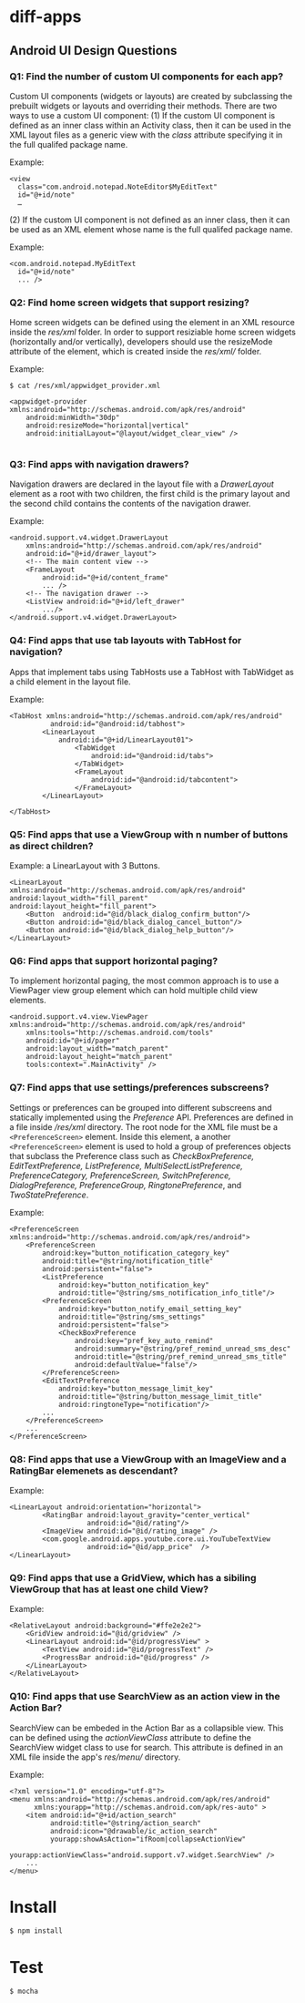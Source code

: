 # diff-apps


## Android UI Design Questions

### Q1: Find the number of custom UI components for each app?

Custom UI components (widgets or layouts) are created by subclassing the prebuilt widgets or layouts and overriding their methods. There are two ways to use a custom UI component:
(1) If the custom UI component is defined as an inner class within an Activity class, then it can be used in the XML layout files as a generic view with the _class_ attribute specifying it in the full qualifed package name.

Example:

```
<view
  class="com.android.notepad.NoteEditor$MyEditText"
  id="@+id/note"
  …
```
(2) If the custom UI component is not defined as an inner class, then it can be used as an XML element whose name is the full qualifed package name.

Example:

```
<com.android.notepad.MyEditText
  id="@+id/note"
  ... />
```

### Q2: Find home screen widgets that support resizing?

Home screen widgets can be defined using the _<appwidget-provider>_ element in an XML resource  inside the _res/xml_ folder. In order to support resiziable home screen widgets (horizontally and/or vertically), developers should use the resizeMode attribute of the _<appwidget-provider>_ element, which is created inside the _res/xml/_ folder.

Example:

```$ cat /res/xml/appwidget_provider.xml ```

```
<appwidget-provider xmlns:android="http://schemas.android.com/apk/res/android"
    android:minWidth="30dp"
    android:resizeMode="horizontal|vertical"
    android:initialLayout="@layout/widget_clear_view" />
 
```


### Q3: Find apps with navigation drawers?
Navigation drawers are declared in the layout file with a _DrawerLayout_ element as a root with two children, the first child is the primary layout and the second child contains the contents of the navigation drawer.

Example:

```
<android.support.v4.widget.DrawerLayout
    xmlns:android="http://schemas.android.com/apk/res/android"
    android:id="@+id/drawer_layout">
    <!-- The main content view -->
    <FrameLayout
        android:id="@+id/content_frame"
        ... />
    <!-- The navigation drawer -->
    <ListView android:id="@+id/left_drawer"
        .../>
</android.support.v4.widget.DrawerLayout>
```

### Q4: Find apps that use tab layouts with TabHost for navigation?

Apps that implement tabs using TabHosts use a TabHost with TabWidget as a child element in the layout file. 

Example:

```
<TabHost xmlns:android="http://schemas.android.com/apk/res/android"
          android:id="@android:id/tabhost">
        <LinearLayout 
            android:id="@+id/LinearLayout01">
                <TabWidget
                    android:id="@android:id/tabs">
                </TabWidget>
                <FrameLayout
                    android:id="@android:id/tabcontent">
                </FrameLayout>
        </LinearLayout>

</TabHost>
```

### Q5: Find apps that use a ViewGroup with n number of buttons as direct children?

Example: a LinearLayout with 3 Buttons.

```
<LinearLayout xmlns:android="http://schemas.android.com/apk/res/android" android:layout_width="fill_parent" android:layout_height="fill_parent">
    <Button  android:id="@id/black_dialog_confirm_button"/>
    <Button android:id="@id/black_dialog_cancel_button"/>
    <Button android:id="@id/black_dialog_help_button"/>
</LinearLayout>
```

### Q6: Find apps that support horizontal paging?
To implement horizontal paging, the most common approach is to use a ViewPager view group element which can hold multiple child view elements.

```
<android.support.v4.view.ViewPager xmlns:android="http://schemas.android.com/apk/res/android"
    xmlns:tools="http://schemas.android.com/tools"
    android:id="@+id/pager"
    android:layout_width="match_parent"
    android:layout_height="match_parent"
    tools:context=".MainActivity" />
```

### Q7: Find apps that use settings/preferences subscreens?

Settings or preferences can be grouped into different subscreens and statically implemented using the _Preference_ API. Preferences are defined in a file inside _/res/xml_ directory. The root node for the XML file must be a ```<PreferenceScreen>``` element. Inside this element, a another ```<PreferenceScreen>``` element is used to hold a group of preferences objects that subclass the Preference class such as _CheckBoxPreference, EditTextPreference, ListPreference, MultiSelectListPreference, PreferenceCategory, PreferenceScreen, SwitchPreference, DialogPreference, PreferenceGroup, RingtonePreference_, and _TwoStatePreference_.

Example:

```
<PreferenceScreen  xmlns:android="http://schemas.android.com/apk/res/android">
    <PreferenceScreen
        android:key="button_notification_category_key"
        android:title="@string/notification_title"
        android:persistent="false">
        <ListPreference
            android:key="button_notification_key"
            android:title="@string/sms_notification_info_title"/>
        <PreferenceScreen
            android:key="button_notify_email_setting_key"
            android:title="@string/sms_settings"
            android:persistent="false">
            <CheckBoxPreference
                android:key="pref_key_auto_remind"
                android:summary="@string/pref_remind_unread_sms_desc"
                android:title="@string/pref_remind_unread_sms_title"
                android:defaultValue="false"/>
        </PreferenceScreen>
        <EditTextPreference
            android:key="button_message_limit_key"
            android:title="@string/button_message_limit_title"
            android:ringtoneType="notification"/>
        ...
    </PreferenceScreen>
    ...
</PreferenceScreen>
```


### Q8: Find apps that use a ViewGroup with an ImageView and a RatingBar elemenets as descendant?

Example:

```
<LinearLayout android:orientation="horizontal">
        <RatingBar android:layout_gravity="center_vertical" 
                   android:id="@id/rating"/>
        <ImageView android:id="@id/rating_image" />
        <com.google.android.apps.youtube.core.ui.YouTubeTextView 
                   android:id="@id/app_price"  />
</LinearLayout>

```


### Q9: Find apps that use a GridView, which has a sibiling ViewGroup that has at least one child View?

Example:

```
<RelativeLayout android:background="#ffe2e2e2">
    <GridView android:id="@id/gridview" />
    <LinearLayout android:id="@id/progressView" >
        <TextView android:id="@id/progressText" />
        <ProgressBar android:id="@id/progress" />
    </LinearLayout>
</RelativeLayout>

```


### Q10: Find apps that use SearchView as an action view in the Action Bar?

SearchView can be embeded in the Action Bar as a collapsible view. This can be defined using the _actionViewClass_ attribute to define the SearchView widget class to use for search. This attribute is defined in an XML file inside the app's _res/menu/_ directory.

Example:

```
<?xml version="1.0" encoding="utf-8"?>
<menu xmlns:android="http://schemas.android.com/apk/res/android"
      xmlns:yourapp="http://schemas.android.com/apk/res-auto" >
    <item android:id="@+id/action_search"
          android:title="@string/action_search"
          android:icon="@drawable/ic_action_search"
          yourapp:showAsAction="ifRoom|collapseActionView"
          yourapp:actionViewClass="android.support.v7.widget.SearchView" />
    ...
</menu>
```



# Install

	$ npm install

# Test

	$ mocha
